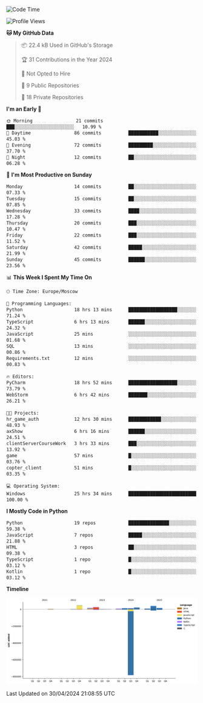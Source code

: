 <!--START_SECTION:waka-->
![Code Time](http://img.shields.io/badge/Code%20Time-298%20hrs%2043%20mins-blue)

![Profile Views](http://img.shields.io/badge/Profile%20Views-0-blue)

**🐱 My GitHub Data** 

> 📦 22.4 kB Used in GitHub's Storage 
 > 
> 🏆 31 Contributions in the Year 2024
 > 
> 🚫 Not Opted to Hire
 > 
> 📜 9 Public Repositories 
 > 
> 🔑 18 Private Repositories 
 > 
**I'm an Early 🐤** 

```text
🌞 Morning                21 commits          ███░░░░░░░░░░░░░░░░░░░░░░   10.99 % 
🌆 Daytime                86 commits          ███████████░░░░░░░░░░░░░░   45.03 % 
🌃 Evening                72 commits          █████████░░░░░░░░░░░░░░░░   37.70 % 
🌙 Night                  12 commits          ██░░░░░░░░░░░░░░░░░░░░░░░   06.28 % 
```
📅 **I'm Most Productive on Sunday** 

```text
Monday                   14 commits          ██░░░░░░░░░░░░░░░░░░░░░░░   07.33 % 
Tuesday                  15 commits          ██░░░░░░░░░░░░░░░░░░░░░░░   07.85 % 
Wednesday                33 commits          ████░░░░░░░░░░░░░░░░░░░░░   17.28 % 
Thursday                 20 commits          ███░░░░░░░░░░░░░░░░░░░░░░   10.47 % 
Friday                   22 commits          ███░░░░░░░░░░░░░░░░░░░░░░   11.52 % 
Saturday                 42 commits          █████░░░░░░░░░░░░░░░░░░░░   21.99 % 
Sunday                   45 commits          ██████░░░░░░░░░░░░░░░░░░░   23.56 % 
```


📊 **This Week I Spent My Time On** 

```text
🕑︎ Time Zone: Europe/Moscow

💬 Programming Languages: 
Python                   18 hrs 13 mins      ██████████████████░░░░░░░   71.24 % 
TypeScript               6 hrs 13 mins       ██████░░░░░░░░░░░░░░░░░░░   24.32 % 
JavaScript               25 mins             ░░░░░░░░░░░░░░░░░░░░░░░░░   01.68 % 
SQL                      13 mins             ░░░░░░░░░░░░░░░░░░░░░░░░░   00.86 % 
Requirements.txt         12 mins             ░░░░░░░░░░░░░░░░░░░░░░░░░   00.83 % 

🔥 Editors: 
PyCharm                  18 hrs 52 mins      ██████████████████░░░░░░░   73.79 % 
WebStorm                 6 hrs 42 mins       ███████░░░░░░░░░░░░░░░░░░   26.21 % 

🐱‍💻 Projects: 
hr_game_auth             12 hrs 30 mins      ████████████░░░░░░░░░░░░░   48.93 % 
axShow                   6 hrs 16 mins       ██████░░░░░░░░░░░░░░░░░░░   24.51 % 
clientServerCourseWork   3 hrs 33 mins       ███░░░░░░░░░░░░░░░░░░░░░░   13.92 % 
game                     57 mins             █░░░░░░░░░░░░░░░░░░░░░░░░   03.76 % 
copter_client            51 mins             █░░░░░░░░░░░░░░░░░░░░░░░░   03.35 % 

💻 Operating System: 
Windows                  25 hrs 34 mins      █████████████████████████   100.00 % 
```

**I Mostly Code in Python** 

```text
Python                   19 repos            ███████████████░░░░░░░░░░   59.38 % 
JavaScript               7 repos             █████░░░░░░░░░░░░░░░░░░░░   21.88 % 
HTML                     3 repos             ██░░░░░░░░░░░░░░░░░░░░░░░   09.38 % 
TypeScript               1 repo              █░░░░░░░░░░░░░░░░░░░░░░░░   03.12 % 
Kotlin                   1 repo              █░░░░░░░░░░░░░░░░░░░░░░░░   03.12 % 
```



**Timeline**

![Lines of Code chart](https://raw.githubusercontent.com/adlemx/adlemx/main/assets/bar_graph.png)


 Last Updated on 30/04/2024 21:08:55 UTC
<!--END_SECTION:waka-->

